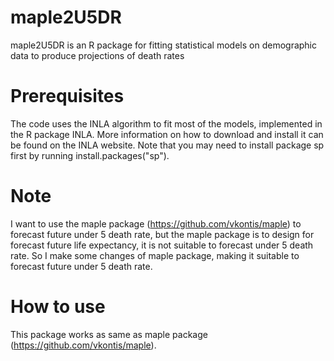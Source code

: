 # maple2U5DR
maple2U5DR is an R package for fitting statistical models on demographic data to produce projections of death rates
# Prerequisites
The code uses the INLA algorithm to fit most of the models, implemented in the R package INLA. More information on how to download and install it can be found on the INLA website. Note that you may need to install package sp first by running install.packages("sp").
# Note 
I want to use the maple package (https://github.com/vkontis/maple) to forecast future under 5 death rate, but the maple package is to design for forecast future life expectancy, it is not suitable to forecast under 5 death rate. So I make some changes of maple package, making it suitable to forecast future under 5 death rate.
# How to use
This package works as same as maple package (https://github.com/vkontis/maple).
